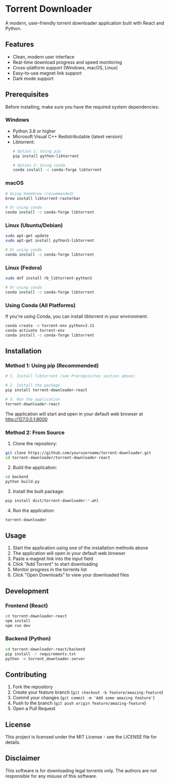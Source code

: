# Torrent Downloader

A modern, user-friendly torrent downloader application built with React and Python.

## Features

- Clean, modern user interface
- Real-time download progress and speed monitoring
- Cross-platform support (Windows, macOS, Linux)
- Easy-to-use magnet link support
- Dark mode support

## Prerequisites

Before installing, make sure you have the required system dependencies:

### Windows
- Python 3.8 or higher
- Microsoft Visual C++ Redistributable (latest version)
- Libtorrent:
  ```bash
  # Option 1: Using pip
  pip install python-libtorrent

  # Option 2: Using conda
  conda install -c conda-forge libtorrent
  ```

### macOS
```bash
# Using Homebrew (recommended)
brew install libtorrent-rasterbar

# Or using conda
conda install -c conda-forge libtorrent
```

### Linux (Ubuntu/Debian)
```bash
sudo apt-get update
sudo apt-get install python3-libtorrent

# Or using conda
conda install -c conda-forge libtorrent
```

### Linux (Fedora)
```bash
sudo dnf install rb_libtorrent-python3

# Or using conda
conda install -c conda-forge libtorrent
```

### Using Conda (All Platforms)
If you're using Conda, you can install libtorrent in your environment:
```bash
conda create -n torrent-env python=3.11
conda activate torrent-env
conda install -c conda-forge libtorrent
```

## Installation

### Method 1: Using pip (Recommended)

```bash
# 1. Install libtorrent (see Prerequisites section above)

# 2. Install the package
pip install torrent-downloader-react

# 3. Run the application
torrent-downloader-react
```

The application will start and open in your default web browser at http://127.0.0.1:8000

### Method 2: From Source

1. Clone the repository:
```bash
git clone https://github.com/yourusername/torrent-downloader.git
cd torrent-downloader/torrent-downloader-react
```

2. Build the application:
```bash
cd backend
python build.py
```

3. Install the built package:
```bash
pip install dist/torrent-downloader-*.whl
```

4. Run the application:
```bash
torrent-downloader
```

## Usage

1. Start the application using one of the installation methods above
2. The application will open in your default web browser
3. Paste a magnet link into the input field
4. Click "Add Torrent" to start downloading
5. Monitor progress in the torrents list
6. Click "Open Downloads" to view your downloaded files

## Development

### Frontend (React)

```bash
cd torrent-downloader-react
npm install
npm run dev
```

### Backend (Python)

```bash
cd torrent-downloader-react/backend
pip install -r requirements.txt
python -m torrent_downloader.server
```

## Contributing

1. Fork the repository
2. Create your feature branch (`git checkout -b feature/amazing-feature`)
3. Commit your changes (`git commit -m 'Add some amazing feature'`)
4. Push to the branch (`git push origin feature/amazing-feature`)
5. Open a Pull Request

## License

This project is licensed under the MIT License - see the LICENSE file for details.

## Disclaimer

This software is for downloading legal torrents only. The authors are not responsible for any misuse of this software.
